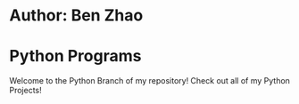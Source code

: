 # Author: Ben Zhao 
# Python Programs

Welcome to the Python Branch of my repository!
Check out all of my Python Projects!

